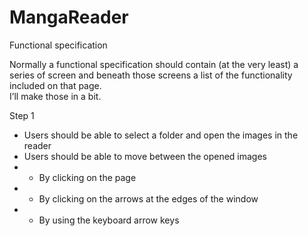 # MangaReader
Functional specification   

Normally a functional specification should contain (at the very least) a series of screen and beneath those screens a list of the functionality included on that page.     
I’ll make those in a bit. 

Step 1

* Users should be able to select a folder and open the images in the reader
* Users should be able to move between the opened images
* * By clicking on the page
* * By clicking on the arrows at the edges of the window
* * By using the keyboard arrow keys

